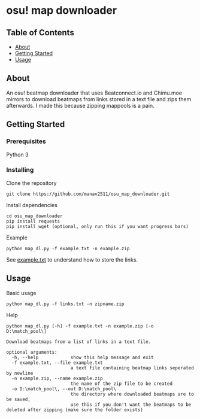 # osu! map downloader

## Table of Contents

- [About](#about)
- [Getting Started](#getting_started)
- [Usage](#usage)

## About <a name = "about"></a>

An osu! beatmap downloader that uses Beatconnect.io and Chimu.moe mirrors to download beatmaps from links stored in a text file and zips them afterwards. I made this because zipping mappools is a pain.

## Getting Started <a name = "getting_started"></a>

### Prerequisites

Python 3

### Installing

Clone the repository

```
git clone https://github.com/manav2511/osu_map_downloader.git
```

Install dependencies

```
cd osu_map_downloader
pip install requests
pip install wget (optional, only run this if you want progress bars)
```

Example 

```
python map_dl.py -f example.txt -n example.zip
```

See [example.txt](example.txt) to understand how to store the links.

## Usage <a name = "usage"></a>

Basic usage

```
python map_dl.py -f links.txt -n zipname.zip
```

Help

```
python map_dl.py [-h] -f example.txt -n example.zip [-o D:\match_pool\]

Download beatmaps from a list of links in a text file.

optional arguments:
  -h, --help            show this help message and exit
  -f example.txt, --file example.txt
                        a text file containing beatmap links seperated by newline
  -n example.zip, --name example.zip
                        the name of the zip file to be created
  -o D:\match_pool\, --out D:\match_pool\
                        the directory where downloaded beatmaps are to be saved,
                        use this if you don't want the beatmaps to be deleted after zipping (make sure the folder exists)
```



